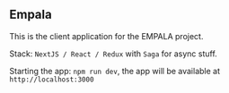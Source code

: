 ## Empala

This is the client application for the EMPALA project.

Stack: `NextJS / React / Redux` with `Saga` for async stuff.

Starting the app: `npm run dev`, the app will be available at `http://localhost:3000`